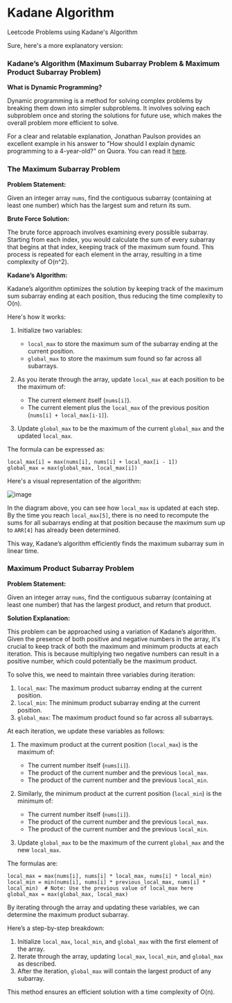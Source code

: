 # Kadane Algorithm
Leetcode Problems using Kadane's Algorithm

Sure, here's a more explanatory version:

### Kadane’s Algorithm (Maximum Subarray Problem & Maximum Product Subarray Problem)

**What is Dynamic Programming?**

Dynamic programming is a method for solving complex problems by breaking them down into simpler subproblems. It involves solving each subproblem once and storing the solutions for future use, which makes the overall problem more efficient to solve.

For a clear and relatable explanation, Jonathan Paulson provides an excellent example in his answer to "How should I explain dynamic programming to a 4-year-old?" on Quora. You can read it [here](https://www.quora.com/How-should-I-explain-dynamic-programming-to-a-4-year-old/answer/Jonathan-Paulson).

### The Maximum Subarray Problem

**Problem Statement:**

Given an integer array `nums`, find the contiguous subarray (containing at least one number) which has the largest sum and return its sum.

**Brute Force Solution:**

The brute force approach involves examining every possible subarray. Starting from each index, you would calculate the sum of every subarray that begins at that index, keeping track of the maximum sum found. This process is repeated for each element in the array, resulting in a time complexity of O(n^2).

**Kadane’s Algorithm:**

Kadane’s algorithm optimizes the solution by keeping track of the maximum sum subarray ending at each position, thus reducing the time complexity to O(n).

Here's how it works:

1. Initialize two variables:
   - `local_max` to store the maximum sum of the subarray ending at the current position.
   - `global_max` to store the maximum sum found so far across all subarrays.

2. As you iterate through the array, update `local_max` at each position to be the maximum of:
   - The current element itself (`nums[i]`).
   - The current element plus the `local_max` of the previous position (`nums[i] + local_max[i-1]`).

3. Update `global_max` to be the maximum of the current `global_max` and the updated `local_max`.

The formula can be expressed as:
``` 
local_max[i] = max(nums[i], nums[i] + local_max[i - 1])
global_max = max(global_max, local_max[i])
```

Here's a visual representation of the algorithm:

![image](https://github.com/nardineshak/KadaneAlgorithm/assets/57229979/6fd966dd-3064-4e77-be98-7b6af08382bf)


In the diagram above, you can see how `local_max` is updated at each step. By the time you reach `local_max[5]`, there is no need to recompute the sums for all subarrays ending at that position because the maximum sum up to `ARR[4]` has already been determined.

This way, Kadane’s algorithm efficiently finds the maximum subarray sum in linear time.

### Maximum Product Subarray Problem

**Problem Statement:**

Given an integer array `nums`, find the contiguous subarray (containing at least one number) that has the largest product, and return that product.

**Solution Explanation:**

This problem can be approached using a variation of Kadane’s algorithm. Given the presence of both positive and negative numbers in the array, it's crucial to keep track of both the maximum and minimum products at each iteration. This is because multiplying two negative numbers can result in a positive number, which could potentially be the maximum product.

To solve this, we need to maintain three variables during iteration:
1. `local_max`: The maximum product subarray ending at the current position.
2. `local_min`: The minimum product subarray ending at the current position.
3. `global_max`: The maximum product found so far across all subarrays.

At each iteration, we update these variables as follows:

1. The maximum product at the current position (`local_max`) is the maximum of:
   - The current number itself (`nums[i]`).
   - The product of the current number and the previous `local_max`.
   - The product of the current number and the previous `local_min`.

2. Similarly, the minimum product at the current position (`local_min`) is the minimum of:
   - The current number itself (`nums[i]`).
   - The product of the current number and the previous `local_max`.
   - The product of the current number and the previous `local_min`.

3. Update `global_max` to be the maximum of the current `global_max` and the new `local_max`.

The formulas are:
```
local_max = max(nums[i], nums[i] * local_max, nums[i] * local_min)
local_min = min(nums[i], nums[i] * previous_local_max, nums[i] * local_min)  # Note: Use the previous value of local_max here
global_max = max(global_max, local_max)
```

By iterating through the array and updating these variables, we can determine the maximum product subarray.

Here’s a step-by-step breakdown:
1. Initialize `local_max`, `local_min`, and `global_max` with the first element of the array.
2. Iterate through the array, updating `local_max`, `local_min`, and `global_max` as described.
3. After the iteration, `global_max` will contain the largest product of any subarray.

This method ensures an efficient solution with a time complexity of O(n).
